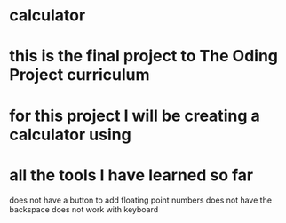 # calculator
# this is the final project to The Oding Project curriculum
# for this project I will be creating a calculator using
# all the tools I have learned so far
does not have a button to add floating point numbers
does not have the backspace
does not work with keyboard